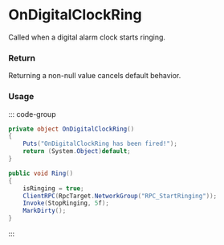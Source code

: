 # OnDigitalClockRing
<Badge type="info" text="Electronic"/><Badge type="danger" text="Carbon Compatible"/><Badge type="warning" text="Oxide Compatible"/>
Called when a digital alarm clock starts ringing.

### Return
Returning a non-null value cancels default behavior.

### Usage
::: code-group
```csharp [Example]
private object OnDigitalClockRing()
{
	Puts("OnDigitalClockRing has been fired!");
	return (System.Object)default;
}
```
```csharp [Source — Assembly-CSharp @ DigitalClock]
public void Ring()
{
	isRinging = true;
	ClientRPC(RpcTarget.NetworkGroup("RPC_StartRinging"));
	Invoke(StopRinging, 5f);
	MarkDirty();
}

```
:::
